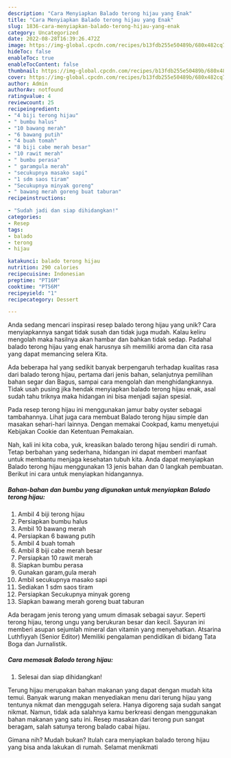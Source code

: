 ```yaml
---
description: "Cara Menyiapkan Balado terong hijau yang Enak"
title: "Cara Menyiapkan Balado terong hijau yang Enak"
slug: 1836-cara-menyiapkan-balado-terong-hijau-yang-enak
category: Uncategorized
date: 2022-08-28T16:39:26.472Z
image: https://img-global.cpcdn.com/recipes/b13fdb255e50489b/680x482cq70/balado-terong-hijau-foto-resep-utama.jpg
hideToc: false
enableToc: true
enableTocContent: false
thumbnail: https://img-global.cpcdn.com/recipes/b13fdb255e50489b/680x482cq70/balado-terong-hijau-foto-resep-utama.jpg
cover: https://img-global.cpcdn.com/recipes/b13fdb255e50489b/680x482cq70/balado-terong-hijau-foto-resep-utama.jpg
author: Admin
authorAv: notfound
ratingvalue: 4
reviewcount: 25
recipeingredient:
- "4 biji terong hijau"
- " bumbu halus"
- "10 bawang merah"
- "6 bawang putih"
- "4 buah tomah"
- "8 biji cabe merah besar"
- "10 rawit merah"
- " bumbu perasa"
- " garamgula merah"
- "secukupnya masako sapi"
- "1 sdm saos tiram"
- "Secukupnya minyak goreng"
- " bawang merah goreng buat taburan"
recipeinstructions:

- "Sudah jadi dan siap dihidangkan!"
categories:
- Resep
tags:
- balado
- terong
- hijau

katakunci: balado terong hijau 
nutrition: 290 calories
recipecuisine: Indonesian
preptime: "PT16M"
cooktime: "PT56M"
recipeyield: "1"
recipecategory: Dessert

---
```





Anda sedang mencari inspirasi resep balado terong hijau yang unik? Cara menyiapkannya sangat tidak susah dan tidak juga mudah. Kalau keliru mengolah maka hasilnya akan hambar dan bahkan tidak sedap. Padahal balado terong hijau yang enak harusnya sih memiliki aroma dan cita rasa yang dapat memancing selera Kita.





Ada beberapa hal yang sedikit banyak berpengaruh terhadap kualitas rasa dari balado terong hijau, pertama dari jenis bahan, selanjutnya pemilihan bahan segar dan Bagus, sampai cara mengolah dan menghidangkannya. Tidak usah pusing jika hendak menyiapkan balado terong hijau enak,      asal sudah tahu triknya maka hidangan ini bisa menjadi sajian spesial.














Pada resep terong hijau ini menggunakan jamur baby oyster sebagai tambahannya. Lihat juga cara membuat Balado terong hijau simple dan masakan sehari-hari lainnya. Dengan memakai Cookpad, kamu menyetujui Kebijakan Cookie dan Ketentuan Pemakaian.






Nah, kali ini kita coba, yuk, kreasikan balado terong hijau sendiri di rumah. Tetap berbahan yang sederhana, hidangan ini dapat memberi manfaat untuk membantu menjaga kesehatan tubuh kita. Anda dapat menyiapkan Balado terong hijau menggunakan 13 jenis bahan dan 0 langkah pembuatan. Berikut ini cara untuk menyiapkan hidangannya.

<!--inarticleads1-->

##### Bahan-bahan dan bumbu yang digunakan untuk menyiapkan Balado terong hijau:

1. Ambil 4 biji terong hijau
1. Persiapkan  bumbu halus
1. Ambil 10 bawang merah
1. Persiapkan 6 bawang putih
1. Ambil 4 buah tomah
1. Ambil 8 biji cabe merah besar
1. Persiapkan 10 rawit merah
1. Siapkan  bumbu perasa
1. Gunakan  garam,gula merah
1. Ambil secukupnya masako sapi
1. Sediakan 1 sdm saos tiram
1. Persiapkan Secukupnya minyak goreng
1. Siapkan  bawang merah goreng buat taburan


Ada beragam jenis terong yang umum dimasak sebagai sayur. Seperti terong hijau, terong ungu yang berukuran besar dan kecil. Sayuran ini memberi asupan sejumlah mineral dan vitamin yang menyehatkan. Atsarina Luthfiyyah (Senior Editor) Memiliki pengalaman pendidikan di bidang Tata Boga dan Jurnalistik. 

<!--inarticleads2-->

##### Cara memasak Balado terong hijau:


1. Selesai dan siap dihidangkan!

Terung hijau merupakan bahan makanan yang dapat dengan mudah kita temui. Banyak warung makan menyediakan menu dari terung hijau yang tentunya nikmat dan menggugah selera. Hanya digoreng saja sudah sangat nikmat. Namun, tidak ada salahnya kamu berkreasi dengan menggunakan bahan makanan yang satu ini. Resep masakan dari terong pun sangat beragam, salah satunya terong balado cabai hijau. 

Gimana nih? Mudah bukan? Itulah cara menyiapkan balado terong hijau yang bisa anda lakukan di rumah. Selamat menikmati
